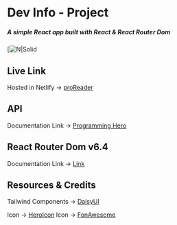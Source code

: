 # Dev Info - Project

##### _A simple React app built with React & React Router Dom_

[![N|Solid](https://seeklogo.com/images/R/react-logo-7B3CE81517-seeklogo.com.png)

## Live Link
Hosted in Netlify -> [proReader](https://dev-info-project.netlify.app/)

## API 

Documentation Link -> [Programming Hero](https://openapi.programming-hero.com/api/quiz)

## React Router Dom v6.4 

Documentation Link -> [Link](https://reactrouter.com/en/main/start/overview)

## Resources & Credits

Tailwind Components -> [DaisyUI](https://daisyui.com/components/)

Icon -> [HeroIcon](https://heroicons.com/)
Icon -> [FonAwesome](https://www.flaticon.com/)

